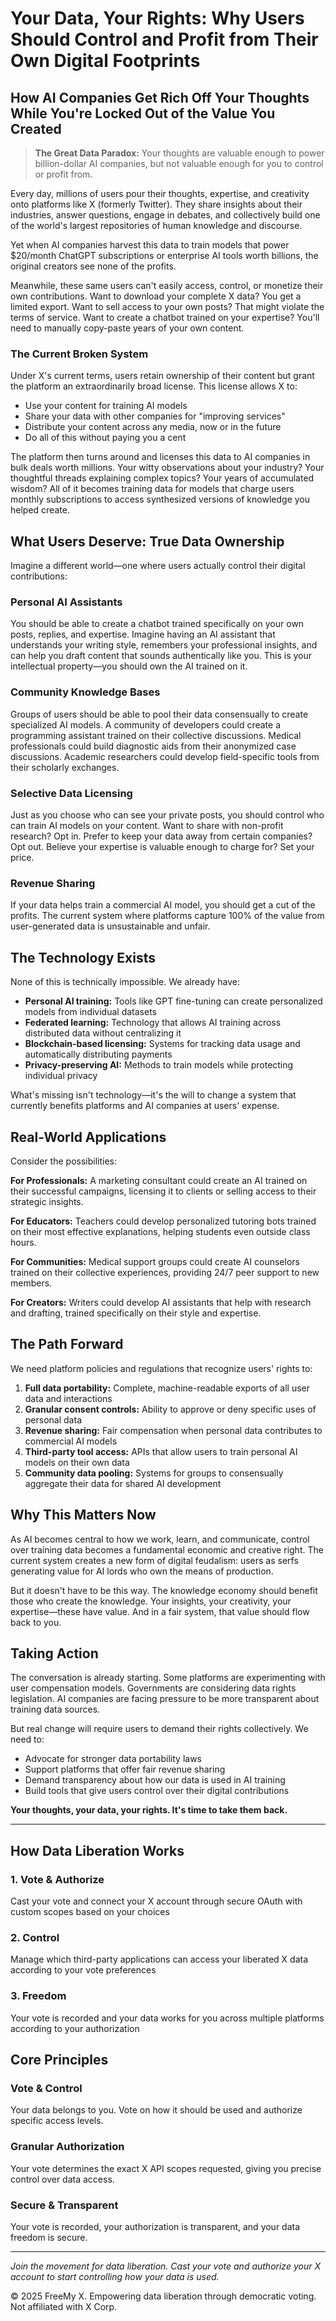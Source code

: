 # Your Data, Your Rights: Why Users Should Control and Profit from Their Own Digital Footprints

## How AI Companies Get Rich Off Your Thoughts While You're Locked Out of the Value You Created

> **The Great Data Paradox:** Your thoughts are valuable enough to power billion-dollar AI companies, but not valuable enough for you to control or profit from.

Every day, millions of users pour their thoughts, expertise, and creativity onto platforms like X (formerly Twitter). They share insights about their industries, answer questions, engage in debates, and collectively build one of the world's largest repositories of human knowledge and discourse.

Yet when AI companies harvest this data to train models that power $20/month ChatGPT subscriptions or enterprise AI tools worth billions, the original creators see none of the profits.

Meanwhile, these same users can't easily access, control, or monetize their own contributions. Want to download your complete X data? You get a limited export. Want to sell access to your own posts? That might violate the terms of service. Want to create a chatbot trained on your expertise? You'll need to manually copy-paste years of your own content.

### The Current Broken System

Under X's current terms, users retain ownership of their content but grant the platform an extraordinarily broad license. This license allows X to:

- Use your content for training AI models
- Share your data with other companies for "improving services"
- Distribute your content across any media, now or in the future
- Do all of this without paying you a cent

The platform then turns around and licenses this data to AI companies in bulk deals worth millions. Your witty observations about your industry? Your thoughtful threads explaining complex topics? Your years of accumulated wisdom? All of it becomes training data for models that charge users monthly subscriptions to access synthesized versions of knowledge you helped create.

## What Users Deserve: True Data Ownership

Imagine a different world—one where users actually control their digital contributions:

### Personal AI Assistants

You should be able to create a chatbot trained specifically on your own posts, replies, and expertise. Imagine having an AI assistant that understands your writing style, remembers your professional insights, and can help you draft content that sounds authentically like you. This is your intellectual property—you should own the AI trained on it.

### Community Knowledge Bases

Groups of users should be able to pool their data consensually to create specialized AI models. A community of developers could create a programming assistant trained on their collective discussions. Medical professionals could build diagnostic aids from their anonymized case discussions. Academic researchers could develop field-specific tools from their scholarly exchanges.

### Selective Data Licensing

Just as you choose who can see your private posts, you should control who can train AI models on your content. Want to share with non-profit research? Opt in. Prefer to keep your data away from certain companies? Opt out. Believe your expertise is valuable enough to charge for? Set your price.

### Revenue Sharing

If your data helps train a commercial AI model, you should get a cut of the profits. The current system where platforms capture 100% of the value from user-generated data is unsustainable and unfair.

## The Technology Exists

None of this is technically impossible. We already have:

- **Personal AI training:** Tools like GPT fine-tuning can create personalized models from individual datasets
- **Federated learning:** Technology that allows AI training across distributed data without centralizing it
- **Blockchain-based licensing:** Systems for tracking data usage and automatically distributing payments
- **Privacy-preserving AI:** Methods to train models while protecting individual privacy

What's missing isn't technology—it's the will to change a system that currently benefits platforms and AI companies at users' expense.

## Real-World Applications

Consider the possibilities:

**For Professionals:** A marketing consultant could create an AI trained on their successful campaigns, licensing it to clients or selling access to their strategic insights.

**For Educators:** Teachers could develop personalized tutoring bots trained on their most effective explanations, helping students even outside class hours.

**For Communities:** Medical support groups could create AI counselors trained on their collective experiences, providing 24/7 peer support to new members.

**For Creators:** Writers could develop AI assistants that help with research and drafting, trained specifically on their style and expertise.

## The Path Forward

We need platform policies and regulations that recognize users' rights to:

1. **Full data portability:** Complete, machine-readable exports of all user data and interactions
2. **Granular consent controls:** Ability to approve or deny specific uses of personal data
3. **Revenue sharing:** Fair compensation when personal data contributes to commercial AI models
4. **Third-party tool access:** APIs that allow users to train personal AI models on their own data
5. **Community data pooling:** Systems for groups to consensually aggregate their data for shared AI development

## Why This Matters Now

As AI becomes central to how we work, learn, and communicate, control over training data becomes a fundamental economic and creative right. The current system creates a new form of digital feudalism: users as serfs generating value for AI lords who own the means of production.

But it doesn't have to be this way. The knowledge economy should benefit those who create the knowledge. Your insights, your creativity, your expertise—these have value. And in a fair system, that value should flow back to you.

## Taking Action

The conversation is already starting. Some platforms are experimenting with user compensation models. Governments are considering data rights legislation. AI companies are facing pressure to be more transparent about training data sources.

But real change will require users to demand their rights collectively. We need to:

- Advocate for stronger data portability laws
- Support platforms that offer fair revenue sharing
- Demand transparency about how our data is used in AI training
- Build tools that give users control over their digital contributions

**Your thoughts, your data, your rights. It's time to take them back.**

---

## How Data Liberation Works

### 1. Vote & Authorize

Cast your vote and connect your X account through secure OAuth with custom scopes based on your choices

### 2. Control

Manage which third-party applications can access your liberated X data according to your vote preferences

### 3. Freedom

Your vote is recorded and your data works for you across multiple platforms according to your authorization

## Core Principles

### Vote & Control

Your data belongs to you. Vote on how it should be used and authorize specific access levels.

### Granular Authorization

Your vote determines the exact X API scopes requested, giving you precise control over data access.

### Secure & Transparent

Your vote is recorded, your authorization is transparent, and your data freedom is secure.

---

_Join the movement for data liberation. Cast your vote and authorize your X account to start controlling how your data is used._

© 2025 FreeMy X. Empowering data liberation through democratic voting. Not affiliated with X Corp.
